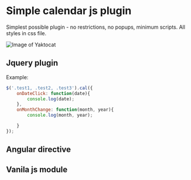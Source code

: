 # Simple calendar js plugin

Simplest possible plugin - no restrictions, no popups, minimum scripts. All styles in css file.

![Image of Yaktocat](https://github.com/fullcrimp/cal/images/blue.pngg)

## Jquery plugin

Example:

```javascript
$('.test1, .test2, .test3').cal({
    onDateClick: function(date){
        console.log(date);
    },
    onMonthChange: function(month, year){
        console.log(month, year);

    }
});
```





## Angular directive

## Vanila js module
